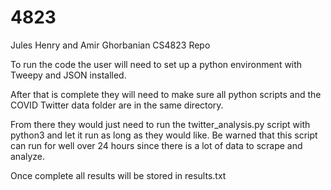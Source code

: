 # 4823

Jules Henry and Amir Ghorbanian CS4823 Repo

To run the code the user will need to set up a python environment with Tweepy and JSON installed. 

After that is complete they will need to make sure all python scripts and the COVID Twitter data folder are in the same directory.

From there they would just need to run the twitter_analysis.py script with python3 and let it run as long as they would like. Be
warned that this script can run for well over 24 hours since there is a lot of data to scrape and analyze. 

Once complete all results will be stored in results.txt
